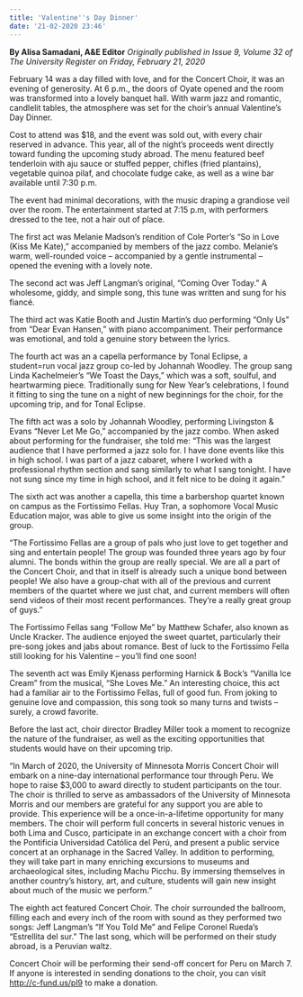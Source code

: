 ```yaml
---
title: 'Valentine''s Day Dinner'
date: '21-02-2020 23:46'
---
```


**By Alisa Samadani, A&E Editor** _Originally published in Issue 9, Volume 32 of The University Register on Friday, February 21, 2020_

February 14 was a day filled with love, and for the Concert Choir, it was an evening of generosity. At 6 p.m., the doors of Oyate opened and the room was transformed into a lovely banquet hall. With warm jazz and romantic, candlelit tables, the atmosphere was set for the choir’s annual Valentine’s Day Dinner.

Cost to attend was $18, and the event was sold out, with every chair reserved in advance. This year, all of the night’s proceeds went directly toward funding the upcoming study abroad. The menu featured beef tenderloin with aju sauce or stuffed pepper, chifles (fried plantains), vegetable quinoa pilaf, and chocolate fudge cake, as well as a wine bar available until 7:30 p.m.

The event had minimal decorations, with the music draping a grandiose veil over the room. The entertainment started at 7:15 p.m, with performers dressed to the tee, not a hair out of place.

The first act was Melanie Madson’s rendition of Cole Porter’s “So in Love (Kiss Me Kate),” accompanied by members of the jazz combo. Melanie’s warm, well-rounded voice – accompanied by a gentle instrumental – opened the evening with a lovely note.

The second act was Jeff Langman’s original, “Coming Over Today.” A wholesome, giddy, and simple song, this tune was written and sung for his fiancé.

The third act was Katie Booth and Justin Martin’s duo performing “Only Us” from “Dear Evan Hansen,” with piano accompaniment. Their performance was emotional, 
and told a genuine story between the lyrics.

The fourth act was an a capella performance by Tonal Eclipse, a student=run vocal jazz group co-led by Johannah Woodley. The group sang Linda Kachelmeier’s “We Toast the Days,” which was a soft, soulful, and heartwarming piece. Traditionally sung for New Year’s celebrations, I found it fitting to sing the tune on a night of new beginnings for the choir, for the upcoming trip, and for Tonal Eclipse.

The fifth act was a solo by Johannah Woodley, performing Livingston & Evans “Never Let Me Go,” accompanied by the jazz combo. When asked about performing for the fundraiser, she told me: “This was the largest audience that I have performed a jazz solo for. I have done events like this in high school. I was part of a jazz cabaret, where I worked with a professional rhythm section and sang similarly to what I sang tonight. I have not sung since my time in high school, and it felt nice to be doing it again.”

The sixth act was another a capella, this time a barbershop quartet known on campus as the Fortissimo Fellas. Huy Tran, a sophomore Vocal Music Education major, was able to give us some insight into the origin of the group.

“The Fortissimo Fellas are a group of pals who just love to get together and sing and entertain people! The group was founded three years ago by four alumni. The 
bonds within the group are really special. We are all a part of the Concert Choir, and that in itself is already such a unique bond between people! We also have a group-chat with all of the previous and current members of the quartet where we just chat, and current members will often send videos of their most recent performances. They’re a really great group of guys.”

The Fortissimo Fellas sang “Follow Me” by Matthew Schafer, also known as Uncle Kracker. The audience enjoyed the sweet quartet, particularly their pre-song jokes and jabs about romance. Best of luck to the Fortissimo Fella still looking for his Valentine – you’ll find one soon!

The seventh act was Emily Kjenass performing Harnick & Bock’s “Vanilla Ice Cream” from the musical, “She Loves Me.” An interesting choice, this act had a familiar air to the Fortissimo Fellas, full of good fun. From joking to genuine love and compassion, this song took so many turns and twists – surely, a crowd favorite.

Before the last act, choir director Bradley Miller took a moment to recognize the nature of the fundraiser, as well as the exciting opportunities that students would have  on their upcoming trip. 

“In March of 2020, the University of Minnesota Morris Concert Choir will embark on a nine-day international performance tour through Peru. We hope to raise $3,000 to award directly to student participants on the tour. The choir is thrilled to serve as ambassadors of the University of Minnesota Morris and our members are grateful for any support you are able to provide. This experience will be a once-in-a-lifetime opportunity for many members. The choir will perform full concerts in several historic venues in both Lima and Cusco, participate in an exchange concert with a choir from the Pontificia Universidad Católica del Perú, and present a public service concert at an orphanage in the Sacred Valley. In addition to performing, they will take part in many enriching excursions to museums and archaeological sites, including Machu Picchu. By immersing themselves in another country’s history, art, and culture, students will gain new insight about much of the music we perform.”

The eighth act featured Concert Choir. The choir surrounded the ballroom, filling each and every inch of the room with sound as they performed two songs: Jeff Langman’s “If You Told Me” and Felipe Coronel Rueda’s “Estrellita del sur.” The last song, which will be performed on their study abroad, is a Peruvian waltz.

Concert Choir will be performing their send-off concert for Peru on March 7. If anyone is interested in sending donations to the choir, you can visit http://c-fund.us/pl9 to make a donation.